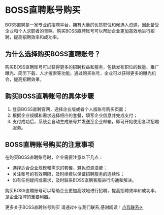 # BOSS直聘账号购买

BOSS直聘是一家专业的招聘平台，拥有大量的优质职位和候选人资源，因此备受企业和个人求职者的青睐。购买BOSS直聘账号可以帮助企业更加高效地进行招聘，提高招聘效率和成功率。

## 为什么选择购买BOSS直聘账号？

购买BOSS直聘账号可以获得更多的招聘权益和服务，包括发布职位的数量、推广曝光、简历下载、人才搜索等功能。通过购买账号，企业可以获得更多的曝光机会，提高招聘效果。

## 购买BOSS直聘账号的具体步骤

1. 登录BOSS直聘官网，选择企业版或者个人版账号购买页面；
2. 根据企业规模和需求选择相应的套餐，填写企业信息并完成支付；
3. 支付成功后，系统会自动生成账号并发送至企业邮箱，即可开始使用各项招聘服务。

## BOSS直聘账号购买的注意事项

在购买BOSS直聘账号时，企业需要注意以下几点：
- 选择适合企业规模和需求的套餐，避免资源浪费；
- 关注账号的有效期限，及时续费以保证招聘服务的连续性；
- 如有任何疑问或需求，及时联系BOSS直聘客服进行沟通和解决。

购买BOSS直聘账号可以帮助企业更加高效地进行招聘，提高招聘效率和成功率，是企业招聘的重要利器。

更多关于BOSS直聘账号购买 请通过✈与我们联系,感谢阅读！[点我联系✈](https://app.G208.com)